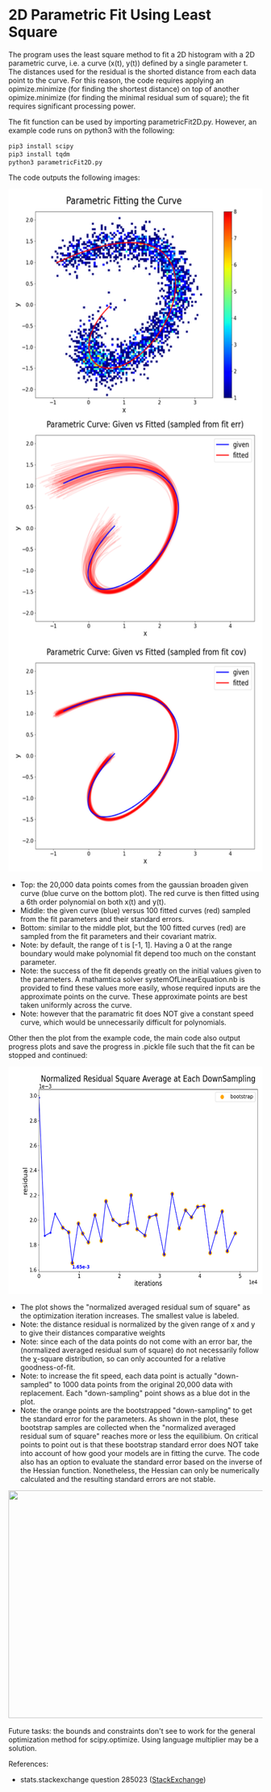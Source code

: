 # 2D Parametric Fit Using Least Square

The program uses the least square method to fit a 2D histogram with a 2D parametric curve, i.e. a curve (x(t), y(t)) defined by a single parameter t. The distances used for the residual is the shorted distance from each data point to the curve. For this reason, the code requires applying an opimize.minimize (for finding the shortest distance) on top of another opimize.minimize (for finding the minimal residual sum of square); the fit requires significant processing power.

The fit function can be used by importing parametricFit2D.py. However, an example code runs on python3 with the following:

    pip3 install scipy
    pip3 install tqdm
    python3 parametricFit2D.py
The code outputs the following images:

<img src="https://github.com/Rabbitybunny/Stat_parametricLeastSquareFit/blob/main/paraFitCurve2D_Display.png" width="600" height="1350">

- Top: the 20,000 data points comes from the gaussian broaden given curve (blue curve on the bottom plot). The red curve is then fitted using a 6th order polynomial on both x(t) and y(t).
- Middle: the given curve (blue) versus 100 fitted curves (red) sampled from the fit parameters and their standard errors.
- Bottom: similar to the middle plot, but the 100 fitted curves (red) are sampled from the fit parameters and their covariant matrix.
- Note: by default, the range of t is [-1, 1]. Having a 0 at the range boundary would make polynomial fit depend too much on the constant parameter.
- Note: the success of the fit depends greatly on the initial values given to the parameters. A mathamtica solver systemOfLinearEquation.nb is provided to find these values more easily, whose required inputs are the approximate points on the curve. These approximate points are best taken uniformly across the curve. 
- Note: however that the paramatric fit does NOT give a constant speed curve, which would be unnecessarily difficult for polynomials.

Other then the plot from the example code, the main code also output progress plots and save the progress in .pickle file such that the fit can be stopped and continued:

<img src="https://github.com/Rabbitybunny/Stat_parametricLeastSquareFit/blob/main/progressPlot_Boot_Display.png" width="600" height="450">

- The plot shows the "normalized averaged residual sum of square" as the optimization iteration increases. The smallest value is labeled.
- Note: the distance residual is normalized by the given range of x and y to give their distances comparative weights
- Note: since each of the data points do not come with an error bar, the (normalized averaged residual sum of square) do not necessarily follow the &chi;-square distribution, so can only accounted for a relative goodness-of-fit.
- Note: to increase the fit speed, each data point is actually "down-sampled" to 1000 data points from the original 20,000 data with replacement. Each "down-sampling" point shows as a blue dot in the plot.
- Note: the orange points are the bootstrapped "down-sampling" to get the standard error for the parameters. As shown in the plot, these bootstrap samples are collected when the "normalized averaged residual sum of square" reaches more or less the equilibium. On critical points to point out is that these bootstrap standard error does NOT take into account of how good your models are in fitting the curve. The code also has an option to evaluate the standard error based on the inverse of the Hessian function. Nonetheless, the Hessian can only be numerically calculated and the resulting standard errors are not stable.

<img src="https://github.com/Rabbitybunny/Stat_parametricLeastSquareFit/blob/main/paraRangeLocalMinDegen_Display" width="600" height="450">

Future tasks: the bounds and constraints don't see to work for the general optimization method for scipy.optimize. Using language multiplier may be a solution.

References:
- stats.stackexchange question 285023 (<a href="https://stats.stackexchange.com/questions/285023/compute-standard-errors-of-nonlinear-regression-parameters-with-maximum-likeliho">StackExchange</a>)
